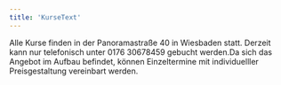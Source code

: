 ```yaml
---
title: 'KurseText'
---
```

Alle Kurse finden in der Panoramastraße 40 in Wiesbaden statt. Derzeit kann nur telefonisch unter 0176 30678459 gebucht werden.Da sich das Angebot im Aufbau befindet, können Einzeltermine mit individuelller Preisgestaltung vereinbart werden. 
